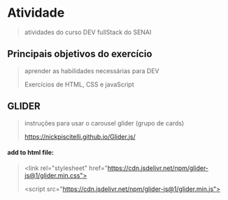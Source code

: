 # Atividade
> atividades do curso DEV fullStack do SENAI 

## Principais objetivos do exercício


> aprender as habilidades necessárias para DEV
> 
> Exercícios de HTML, CSS e javaScript


## GLIDER

>instruções para usar o carousel glider (grupo de cards)
>
> https://nickpiscitelli.github.io/Glider.js/

#### add to html file:

> &lt;link rel="stylesheet" href="https://cdn.jsdelivr.net/npm/glider-js@1/glider.min.css">
>
> &lt;script src="https://cdn.jsdelivr.net/npm/glider-js@1/glider.min.js"></script>

